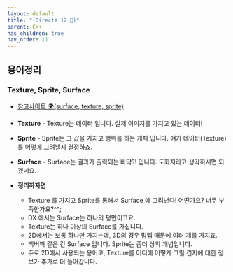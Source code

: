 ```yaml
---
layout: default
title: "(DirectX 12 🌠)"
parent: C++
has_children: true
nav_order: 11
---
```


## 용어정리

### Texture, Sprite, Surface

* [참고사이트 🌍(surface, texture, sprite)](http://1st.gamecodi.com/board/zboard.php?id=GAMECODILAB_QnA_etc&page=37&sn1=&divpage=1&sn=off&ss=on&sc=on&select_arrange=last_comment&desc=asc&no=2060)

* **Texture** - Texture는 데이터 입니다. 실제 이미지를 가지고 있는 데이터!
* **Sprite** - Sprite는 그 값을 가지고 행위를 하는 개체 입니다. 얘가 데이터(Texture)를 어떻게 그려낼지 결정하죠.
* **Surface** - Surface는 결과가 출력되는 바닥?! 입니다. 도화지라고 생각하시면 되겠네요.
* **정리하자면**
    * Texture 를 가지고 Sprite를 통해서 Surface 에 그려낸다! 어떤가요? 너무 부족한가요?^^;
    * DX 에서는 Surface는 하나의 평면이고요. 
    * Texture는 하나 이상의 Surface를 가집니다. 
    * 2D에서는 보통 하나만 가지는데, 3D의 경우 밉맵 때문에 여러 개를 가지죠. 
    * 백버퍼 같은 건 Surface 입니다. Sprite는 좀더 상위 개념입니다. 
    * 주로 2D에서 사용되는 용어고, Texture를 어디에 어떻게 그릴 건지에 대한 정보가 추가로 더 들어갑니다.